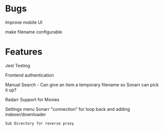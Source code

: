 # Bugs
Improve mobile UI

make filename configurable

# Features
Jest Testing

Frontend authentication

Manual Search - Can give an item a temporary filename so Sonarr can pick it up?

Radarr Support for Movies

Settings menu
    Sonarr "connection" for loop back and adding indexer/downloader
    
    Sub Directory for reverse proxy
